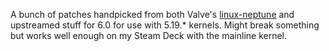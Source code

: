 A bunch of patches handpicked from both Valve's [linux-neptune](https://gitlab.com/evlaV/linux-integration) and upstreamed stuff for 6.0 for use with 5.19.* kernels. Might break something but works well enough on my Steam Deck with the mainline kernel.
